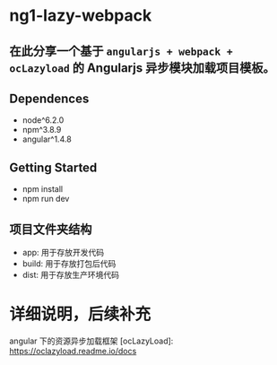 # ng1-lazy-webpack

在此分享一个基于 `angularjs + webpack + ocLazyload` 的 **Angularjs 异步模块加载项目模板**。
---
## Dependences

- node^6.2.0
- npm^3.8.9
- angular^1.4.8

## Getting Started

- npm install
- npm run dev

## 项目文件夹结构

- app: 用于存放开发代码
- build: 用于存放打包后代码
- dist: 用于存放生产环境代码

# 详细说明，后续补充

angular 下的资源异步加载框架 [ocLazyLoad]: https://oclazyload.readme.io/docs
